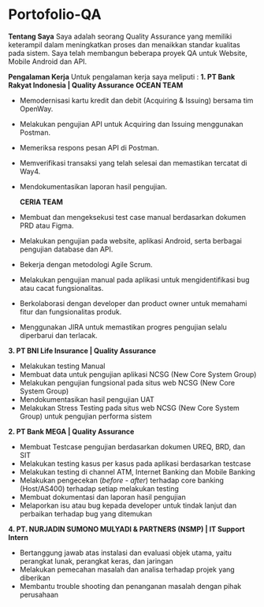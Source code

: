 # Portofolio-QA

**Tentang Saya**
Saya adalah seorang Quality Assurance yang memiliki keterampil dalam meningkatkan proses dan menaikkan standar kualitas pada sistem. Saya telah membangun beberapa proyek QA untuk Website, Mobile Android dan API. 

**Pengalaman Kerja**
Untuk pengalaman kerja saya meliputi :
**1. PT Bank Rakyat Indonesia | Quality Assurance**
**OCEAN TEAM**
- Memodernisasi kartu kredit dan debit (Acquiring & Issuing) bersama tim OpenWay.
- Melakukan pengujian API untuk Acquiring dan Issuing menggunakan Postman.
- Memeriksa respons pesan API di Postman.
- Memverifikasi transaksi yang telah selesai dan memastikan tercatat di Way4.
- Mendokumentasikan laporan hasil pengujian.

  **CERIA TEAM**
- Membuat dan mengeksekusi test case manual berdasarkan dokumen PRD atau Figma.
- Melakukan pengujian pada website, aplikasi Android, serta berbagai pengujian database dan API.
- Bekerja dengan metodologi Agile Scrum.
- Melakukan pengujian manual pada aplikasi untuk mengidentifikasi bug atau cacat fungsionalitas.
- Berkolaborasi dengan developer dan product owner untuk memahami fitur dan fungsionalitas produk.
- Menggunakan JIRA untuk memastikan progres pengujian selalu diperbarui dan terlacak.

**3. PT BNI Life Insurance | Quality Assurance**
- Melakukan testing Manual
- Membuat data untuk pengujian aplikasi NCSG (New Core System Group)
- Melakukan pengujian fungsional pada situs web NCSG (New Core System Group)
- Mendokumentasikan hasil pengujian UAT
- Melakukan Stress Testing pada situs web NCSG (New Core System Group) untuk pengujian performa sistem

**2. PT Bank MEGA |  Quality Assurance**  
- Membuat Testcase pengujian berdasarkan dokumen UREQ, BRD, dan SIT
- Melakukan testing kasus per kasus pada aplikasi berdasarkan testcase
- Melakukan testing di channel ATM, Internet Banking dan Mobile Banking
- Melakukan pengecekan (_before - after_) terhadap core banking (Host/AS400) terhadap setiap melakukan testing
- Membuat dokumentasi dan laporan hasil pengujian
- Melaporkan isu atau bug kepada developer untuk tindak lanjut dan perbaikan terhadap bug yang ditemukan

**4. PT. NURJADIN SUMONO MULYADI & PARTNERS (NSMP) | IT Support Intern**
- Bertanggung jawab atas instalasi dan evaluasi objek utama, yaitu perangkat lunak, perangkat keras, dan jaringan
- Melakukan pemecahan masalah dan analisa terhadap projek yang diberikan
- Membantu trouble shooting dan penanganan masalah dengan pihak perusahaan


  
